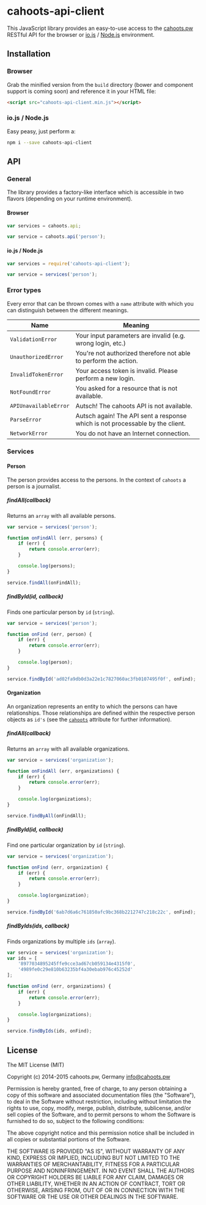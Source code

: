 # cahoots-api-client

This JavaScript library provides an easy-to-use access to the [cahoots.pw](http://cahoots.pw) RESTful API for the browser or [io.js](https://iojs.org) / [Node.js](https://nodejs.org) environment.

## Installation

### Browser

Grab the minified version from the `build` directory (bower and component support is coming soon) and reference it in your HTML file:

```html
<script src="cahoots-api-client.min.js"></script>
```

### io.js / Node.js

Easy peasy, just perform a:

```bash
npm i --save cahoots-api-client
```

## API

### General

The library provides a factory-like interface which is accessible in two flavors (depending on your runtime environment).

#### Browser

```js
var services = cahoots.api;

var service = cahoots.api('person');
```

#### io.js / Node.js

```js
var services = require('cahoots-api-client');

var service = services('person');
```

### Error types

Every error that can be thrown comes with a `name` attribute with which you can distinguish between the different meanings.

| Name  | Meaning |
| ------------- | ------------- |
| `ValidationError`  | Your input parameters are invalid (e.g. wrong login, etc.) |
| `UnauthorizedError` | You're not authorized therefore not able to perform the action. |
| `InvalidTokenError` | Your access token is invalid. Please perform a new login. |
| `NotFoundError` | You asked for a resource that is not available. |
| `APIUnavailableError` | Autsch! The cahoots API is not available. |
| `ParseError` | Autsch again! The API sent a response which is not processable by the client. |
| `NetworkError` | You do not have an Internet connection. |

### Services

#### Person

The person provides access to the persons. In the context of `cahoots` a person is a journalist.

##### findAll(callback)

Returns an `array` with all available persons.

```js
var service = services('person');

function onFindAll (err, persons) {
    if (err) {
        return console.error(err);
    }

    console.log(persons);
}

service.findAll(onFindAll);
```

##### findById(id, callback)

Finds one particular person by `id` (`string`).

```js
var service = services('person');

function onFind (err, person) {
    if (err) {
        return console.error(err);
    }

    console.log(person);
}

service.findById('ad02fa9db0d3a22e1c7827060ac3fb0107495f0f', onFind);
```

#### Organization

An organization represents an entity to which the persons can have relationships. Those relationships are defined within the respective person objects as `id's` (see the [`cahoots`](https://github.com/cahoots-extension/api/wiki#persons) attribute for further information).

##### findAll(callback)

Returns an `array` with all available organizations.

```js
var service = services('organization');

function onFindAll (err, organizations) {
    if (err) {
        return console.error(err);
    }

    console.log(organizations);
}

service.findByAll(onFindAll);
```

##### findById(id, callback)

Find one particular organization by `id` (`string`).

```js
var service = services('organization');

function onFind (err, organization) {
    if (err) {
        return console.error(err);
    }

    console.log(organization);
}

service.findById('6ab7d6a6c761850afc9bc368b2212747c218c22c', onFind);
```

##### findByIds(ids, callback)

Finds organizations by multiple `ids` (`array`).

```js
var service = services('organization');
var ids = [
    '8977034895245ffe9cce3ad67cb059134e4315f0',
    '4989fe0c29e810b63235bf4a30ebab976c45252d'
];

function onFind (err, organizations) {
    if (err) {
        return console.error(err);
    }

    console.log(organizations);
}

service.findByIds(ids, onFind);
```

## License

The MIT License (MIT)

Copyright (c) 2014-2015 cahoots.pw, Germany <info@cahoots.pw>

Permission is hereby granted, free of charge, to any person obtaining a copy
of this software and associated documentation files (the "Software"), to deal
in the Software without restriction, including without limitation the rights
to use, copy, modify, merge, publish, distribute, sublicense, and/or sell
copies of the Software, and to permit persons to whom the Software is
furnished to do so, subject to the following conditions:

The above copyright notice and this permission notice shall be included in
all copies or substantial portions of the Software.

THE SOFTWARE IS PROVIDED "AS IS", WITHOUT WARRANTY OF ANY KIND, EXPRESS OR
IMPLIED, INCLUDING BUT NOT LIMITED TO THE WARRANTIES OF MERCHANTABILITY,
FITNESS FOR A PARTICULAR PURPOSE AND NONINFRINGEMENT. IN NO EVENT SHALL THE
AUTHORS OR COPYRIGHT HOLDERS BE LIABLE FOR ANY CLAIM, DAMAGES OR OTHER
LIABILITY, WHETHER IN AN ACTION OF CONTRACT, TORT OR OTHERWISE, ARISING FROM,
OUT OF OR IN CONNECTION WITH THE SOFTWARE OR THE USE OR OTHER DEALINGS IN
THE SOFTWARE.
